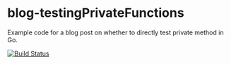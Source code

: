 # blog-testingPrivateFunctions
Example code for a blog post on whether to directly test private method in Go.

[![Build Status](https://travis-ci.org/braddle/blog-testingPrivateFunctions.svg?branch=master)](https://travis-ci.org/braddle/blog-testingPrivateFunctions)
